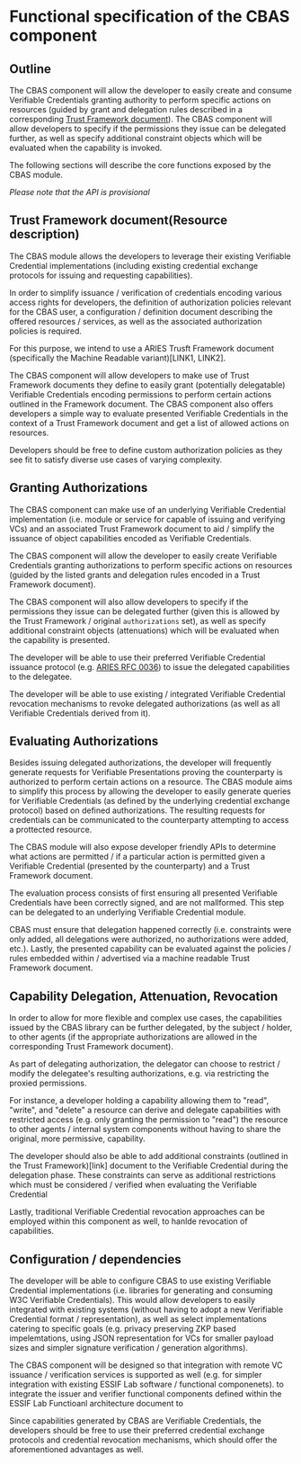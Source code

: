 Functional specification of the CBAS component
===========================================

## Outline

The CBAS component will allow the developer to easily create and consume Verifiable Credentials granting authority to perform specific actions on resources (guided by  grant and delegation rules described in a corresponding [Trust Framework document](./data_interface_specification_of_CBAS_component.md#TrustFrameworkDocument)). The CBAS component will allow developers to specify if the permissions they issue can be delegated further, as well as specify additional constraint objects which will be evaluated when the capability is invoked.

The following sections will describe the core functions exposed by the CBAS module.

*Please note that the API is provisional*
 
## Trust Framework document(Resource description)

The CBAS module allows the developers to leverage their existing Verifiable Credential implementations (including existing credential exchange protocols for issuing and requesting capabilities).

In order to simplify issuance / verification of credentials encoding various access rights for developers, the definition of authorization policies relevant for the CBAS user, a configuration / definition document describing the offered resources / services, as well as the associated authorization policies is required.

For this purpose, we intend to use a ARIES Trusft Framework document (specifically the Machine Readable variant)[LINK1, LINK2].

The CBAS component will allow developers to make use of Trust Framework documents they define to easily grant (potentially delegatable) Verifiable Credentials encoding permissions to perform certain actions outlined in the Framework document. The CBAS component also offers developers a simple way to evaluate presented Verifiable Credentials in the context of a Trust Framework document and get a list of allowed actions on resources.

Developers should be free to define custom authorization policies as they see fit to satisfy diverse use cases of varying complexity.

## Granting Authorizations

The CBAS component can make use of an underlying Verifiable Credential implementation (i.e. module or service for capable of issuing and verifying VCs) and an associated Trust Framework document to aid / simplify the issuance of object capabilities encoded as Verifiable Credentials.

The CBAS component will allow the developer to easily create Verifiable Credentials granting authorizations to perform specific actions on resources (guided by the listed grants and delegation rules encoded in a Trust Framework document).

The CBAS component will also allow developers to specify if the permissions they issue can be delegated further (given this is allowed by the Trust Framework / original `authorizations` set), as well as specify additional constraint objects (attenuations) which will be evaluated when the capability is presented.

The developer will be able to use their preferred Verifiable Credential issuance protocol (e.g. [ARIES RFC 0036](https://github.com/hyperledger/aries-rfcs/tree/master/features/0036-issue-credential)) to issue the delegated capabilities to the delegatee.

The developer will be able to use existing / integrated Verifiable Credential revocation mechanisms to revoke delegated authorizations (as well as all Verifiable Credentials derived from it).

## Evaluating Authorizations

Besides issuing delegated authorizations, the developer will frequently generate requests for Verifiable Presentations proving the counterparty is authorized to perform certain actions on a resource. The CBAS module aims to simplify this process by allowing the developer to easily generate queries for Verifiable Credentials (as defined by the underlying credential exchange protocol) based on defined authorizations. The resulting requests for credentials can be communicated to the counterparty attempting to access a prottected resource.

The CBAS module will also expose developer friendly APIs to determine what actions are permitted / if a particular action is permitted given a Verifiable Credential (presented by the counterparty) and a Trust Framework document. 

The evaluation process consists of first ensuring all presented Verifiable Credentials have been correctly signed, and are not mallformed. This step can be delegated to an underlying Verifiable Credential module.

CBAS must ensure that delegation happened correctly (i.e. constraints were only added, all delegations were authorized, no authorizations were added, etc.). Lastly, the presented capability can be evaluated against the policies / rules embedded within / advertised via a machine readable Trust Framework document.

## Capability Delegation, Attenuation, Revocation

In order to allow for more flexible and complex use cases, the capabilities issued by the CBAS library can be further delegated, by the subject / holder, to other agents (if the appropriate authorizations are allowed in the corresponding Trust Framework document).

As part of delegating authorization, the delegator can choose to restrict / modify the delegatee's resulting authorizations, e.g. via restricting the proxied permissions.

For instance, a developer holding a capability allowing them to "read", "write", and "delete" a resource can derive and delegate capabilities with restricted access (e.g. only granting the permission to "read") the resource to other agents / internal system components without having to share the original, more permissive, capability. 

The developer should also be able to add additional constraints (outlined in the Trust Framework)[link] document to the Verifiable Credential during the delegation phase. These constraints can serve as additional restrictions which must be considered / verified when evaluating the Verifiable Credential

Lastly, traditional Verifiable Credential revocation approaches can be employed within this component as well, to hanlde revocation of capabilities.

## Configuration / dependencies

The developer will be able to configure CBAS to use existing Verifiable Credential implementations (i.e. libraries for generating and consuming W3C Verifiable Credentials). This would allow developers to easily integrated with existing systems (without having to adopt a new Verifiable Credential format / representation), as well as select implementations catering to specific goals (e.g. privacy preserving ZKP based impelemtations, using JSON representation for VCs for smaller payload sizes and simpler signature verification / generation algorithms).

The CBAS component will be designed so that integration with remote VC issuance / verification services is supported as well (e.g. for simpler integration with existing ESSIF Lab software / functional componenets). to integrate the issuer and verifier functional components defined within the ESSIF Lab Functioanl architecture document to 

Since capabilities generated by CBAS are Verifiable Credentials, the developers should be free to use their preferred credential exchange protocols and credential revocation mechanisms, which should offer the aforementioned advantages as well.
